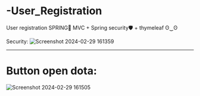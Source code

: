 # -User_Registration
User registration SPRING🌿 MVC + Spring security🛡️ + thymeleaf ʘ‿ʘ


Security:
![Screenshot 2024-02-29 161359](https://github.com/kukuxer/-User_Registration/assets/140914942/10d60930-bd67-40ab-b24b-9128da6a4bfc)

<hr>

 # <b>Button open dota:</b>


![Screenshot 2024-02-29 161505](https://github.com/kukuxer/-User_Registration/assets/140914942/0f93b267-ed8a-4d00-bbaa-4c8e99e0daf0)
